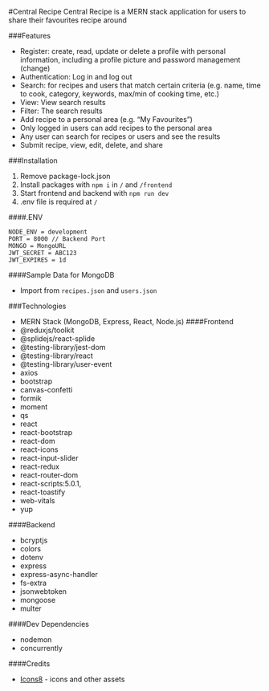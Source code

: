 #Central Recipe
Central Recipe is a MERN stack application for users to share their favourites recipe around

###Features
- Register: create, read, update or delete a profile with personal information, including a profile picture and password management (change)
- Authentication: Log in and log out
- Search: for recipes and users that match certain criteria (e.g. name, time to cook, category, keywords, max/min of cooking time, etc.)
- View: View search results
- Filter: The search results
- Add recipe to a personal area (e.g. “My Favourites”)
- Only logged in users can add recipes to the personal area
- Any user can search for recipes or users and see the results
- Submit recipe, view, edit, delete, and share

###Installation
1. Remove package-lock.json
2. Install packages with `npm i` in `/` and `/frontend`
3. Start frontend and backend with `npm run dev`
4. .env file is required at `/`

####.ENV
```
NODE_ENV = development
PORT = 8000 // Backend Port
MONGO = MongoURL
JWT_SECRET = ABC123
JWT_EXPIRES = 1d
```

####Sample Data for MongoDB
- Import from `recipes.json` and `users.json`


###Technologies
- MERN Stack (MongoDB, Express, React, Node.js)
####Frontend
- @reduxjs/toolkit
- @splidejs/react-splide
- @testing-library/jest-dom
- @testing-library/react
- @testing-library/user-event
- axios
- bootstrap
- canvas-confetti
- formik
- moment
- qs
- react
- react-bootstrap
- react-dom
- react-icons
- react-input-slider
- react-redux
- react-router-dom
- react-scripts:5.0.1,
- react-toastify
- web-vitals
- yup

####Backend
- bcryptjs
- colors
- dotenv
- express
- express-async-handler
- fs-extra
- jsonwebtoken
- mongoose
- multer

####Dev Dependencies
- nodemon
- concurrently

####Credits
- [Icons8](https://icons8.com/) - icons and other assets

